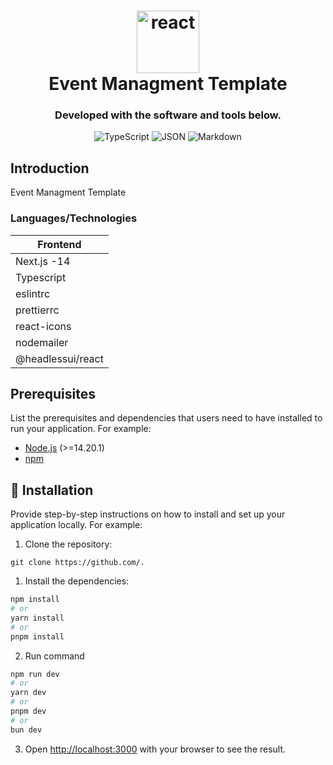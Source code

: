 <div align="center">

<h1 align="center">

<img src="https://www.google.com/url?sa=i&url=https%3A%2F%2Fwww.linkedin.com%2Fpulse%2Freact-secret-weapon-nextjs-13-beginners-simple-noel-chiwamba&psig=AOvVaw3jL0sCET63owSSvuttLvA-&ust=1718196750859000&source=images&cd=vfe&opi=89978449&ved=0CBIQjRxqFwoTCODIt-vL04YDFQAAAAAdAAAAABAE" height="100" width="100" alt="react" title="React " />

<br>
Event Managment Template

</h1>

<h3> Developed with the software and tools below.</h3>


<p align="center">

<img src="https://img.shields.io/badge/TypeScript-3178C6.svg?style&logo=TypeScript&logoColor=white" alt="TypeScript" />

<img src="https://img.shields.io/badge/JSON-000000.svg?style&logo=JSON&logoColor=white" alt="JSON" />

<img src="https://img.shields.io/badge/Markdown-000000.svg?style&logo=Markdown&logoColor=white" alt="Markdown" />

</p>

</div>


## Introduction

Event Managment Template


### Languages/Technologies

| Frontend                     |
| ---------------------------- |
| Next.js -14                  |
| Typescript                   |
| eslintrc                     |
| prettierrc                   |
| react-icons                  |
| nodemailer                   |
| @headlessui/react            |

## Prerequisites

List the prerequisites and dependencies that users need to have installed to run your application. For example:

- [Node.js](https://nodejs.org/) (>=14.20.1)
- [npm](https://www.npmjs.com/)

## 🔧 Installation

Provide step-by-step instructions on how to install and set up your application locally. For example:

1. Clone the repository:

```git clone https://github.com/.```

1. Install the dependencies:

```bash
npm install
# or
yarn install
# or
pnpm install
```

2. Run command

```bash
npm run dev
# or
yarn dev
# or
pnpm dev
# or
bun dev
```

3. Open [http://localhost:3000](http://localhost:3000) with your browser to see the result.

